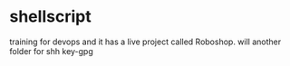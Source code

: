 # shellscript
training for devops 
and it has a live project called Roboshop.
will another folder for shh key-gpg
